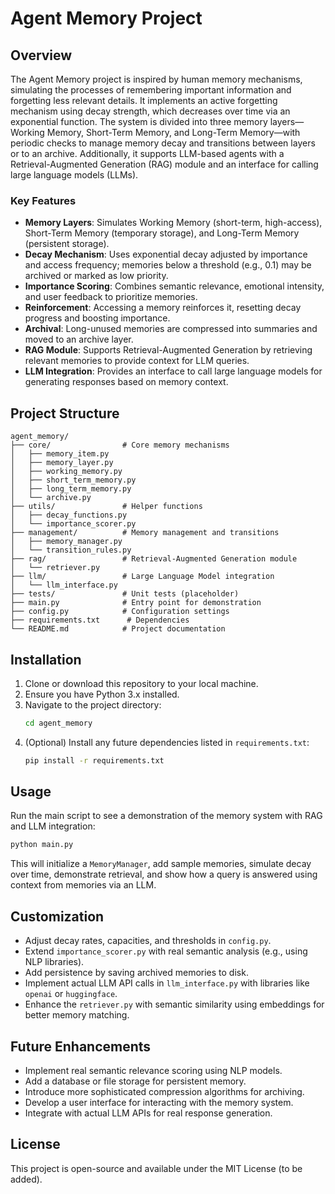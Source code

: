 # Agent Memory Project

## Overview
The Agent Memory project is inspired by human memory mechanisms, simulating the processes of remembering important information and forgetting less relevant details. It implements an active forgetting mechanism using decay strength, which decreases over time via an exponential function. The system is divided into three memory layers—Working Memory, Short-Term Memory, and Long-Term Memory—with periodic checks to manage memory decay and transitions between layers or to an archive. Additionally, it supports LLM-based agents with a Retrieval-Augmented Generation (RAG) module and an interface for calling large language models (LLMs).

### Key Features
- **Memory Layers**: Simulates Working Memory (short-term, high-access), Short-Term Memory (temporary storage), and Long-Term Memory (persistent storage).
- **Decay Mechanism**: Uses exponential decay adjusted by importance and access frequency; memories below a threshold (e.g., 0.1) may be archived or marked as low priority.
- **Importance Scoring**: Combines semantic relevance, emotional intensity, and user feedback to prioritize memories.
- **Reinforcement**: Accessing a memory reinforces it, resetting decay progress and boosting importance.
- **Archival**: Long-unused memories are compressed into summaries and moved to an archive layer.
- **RAG Module**: Supports Retrieval-Augmented Generation by retrieving relevant memories to provide context for LLM queries.
- **LLM Integration**: Provides an interface to call large language models for generating responses based on memory context.

## Project Structure
```
agent_memory/
├── core/                # Core memory mechanisms
│   ├── memory_item.py
│   ├── memory_layer.py
│   ├── working_memory.py
│   ├── short_term_memory.py
│   ├── long_term_memory.py
│   └── archive.py
├── utils/               # Helper functions
│   ├── decay_functions.py
│   └── importance_scorer.py
├── management/          # Memory management and transitions
│   ├── memory_manager.py
│   └── transition_rules.py
├── rag/                 # Retrieval-Augmented Generation module
│   └── retriever.py
├── llm/                 # Large Language Model integration
│   └── llm_interface.py
├── tests/               # Unit tests (placeholder)
├── main.py              # Entry point for demonstration
├── config.py            # Configuration settings
├── requirements.txt      # Dependencies
└── README.md            # Project documentation
```

## Installation
1. Clone or download this repository to your local machine.
2. Ensure you have Python 3.x installed.
3. Navigate to the project directory:
   ```bash
   cd agent_memory
   ```
4. (Optional) Install any future dependencies listed in `requirements.txt`:
   ```bash
   pip install -r requirements.txt
   ```

## Usage
Run the main script to see a demonstration of the memory system with RAG and LLM integration:
```bash
python main.py
```
This will initialize a `MemoryManager`, add sample memories, simulate decay over time, demonstrate retrieval, and show how a query is answered using context from memories via an LLM.

## Customization
- Adjust decay rates, capacities, and thresholds in `config.py`.
- Extend `importance_scorer.py` with real semantic analysis (e.g., using NLP libraries).
- Add persistence by saving archived memories to disk.
- Implement actual LLM API calls in `llm_interface.py` with libraries like `openai` or `huggingface`.
- Enhance the `retriever.py` with semantic similarity using embeddings for better memory matching.

## Future Enhancements
- Implement real semantic relevance scoring using NLP models.
- Add a database or file storage for persistent memory.
- Introduce more sophisticated compression algorithms for archiving.
- Develop a user interface for interacting with the memory system.
- Integrate with actual LLM APIs for real response generation.

## License
This project is open-source and available under the MIT License (to be added). 